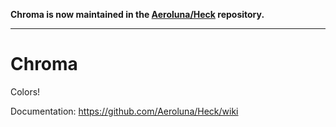 **Chroma is now maintained in the [Aeroluna/Heck](https://github.com/Aeroluna/Heck) repository.**

----

# Chroma

Colors!

Documentation: https://github.com/Aeroluna/Heck/wiki
